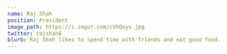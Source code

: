 ```yaml
---
name: Raj Shah
position: President
image_path: https://i.imgur.com/cVhQeyv.jpg
twitter: rajshah8
blurb: Raj Shah likes to spend time with friends and eat good food.
---
```

